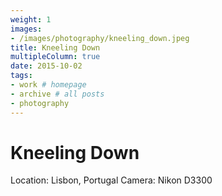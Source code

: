 ```yaml
---
weight: 1
images:
- /images/photography/kneeling_down.jpeg
title: Kneeling Down
multipleColumn: true
date: 2015-10-02
tags:
- work # homepage
- archive # all posts
- photography
---
```


# Kneeling Down

Location: Lisbon, Portugal
Camera: Nikon D3300